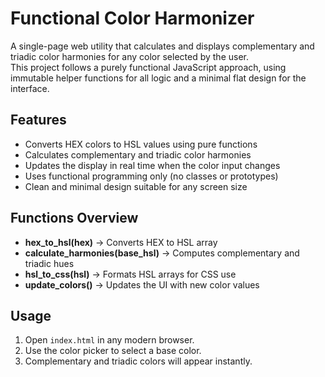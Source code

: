 # Functional Color Harmonizer

A single-page web utility that calculates and displays complementary and triadic color harmonies for any color selected by the user.  
This project follows a purely functional JavaScript approach, using immutable helper functions for all logic and a minimal flat design for the interface.

## Features
- Converts HEX colors to HSL values using pure functions  
- Calculates complementary and triadic color harmonies  
- Updates the display in real time when the color input changes  
- Uses functional programming only (no classes or prototypes)  
- Clean and minimal design suitable for any screen size  

## Functions Overview
- **hex_to_hsl(hex)** → Converts HEX to HSL array  
- **calculate_harmonies(base_hsl)** → Computes complementary and triadic hues  
- **hsl_to_css(hsl)** → Formats HSL arrays for CSS use  
- **update_colors()** → Updates the UI with new color values  

## Usage
1. Open `index.html` in any modern browser.  
2. Use the color picker to select a base color.  
3. Complementary and triadic colors will appear instantly.

